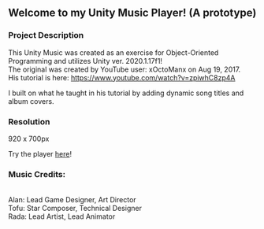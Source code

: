 ## Welcome to my Unity Music Player! (A prototype)

### Project Description
This Unity Music was created as an exercise for Object-Oriented Programming and utilizes Unity ver. 2020.1.17f1! <br />
The original was created by YouTube user: xOctoManx on Aug 19, 2017. <br />
His tutorial is here: https://www.youtube.com/watch?v=zpiwhC8zp4A <br />

I built on what he taught in his tutorial by adding dynamic song titles and album covers.

### Resolution
920 x 700px

Try the player [here](https://hue-n.github.io/Unity-Music-Player/)!

### Music Credits:
 <br />
Alan: Lead Game Designer, Art Director <br />
Tofu: Star Composer, Technical Designer <br />
Rada: Lead Artist, Lead Animator <br />

